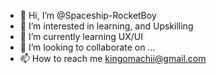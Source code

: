 - 👋 Hi, I’m @Spaceship-RocketBoy
- 👀 I’m interested in learning, and Upskilling 
- 🌱 I’m currently learning UX/UI
- 💞️ I’m looking to collaborate on ...
- 📫 How to reach me kingomachii@gmail.com

<!---
Spaceship-RocketBoy/Spaceship-RocketBoy is a ✨ special ✨ repository because its `README.md` (this file) appears on your GitHub profile.
You can click the Preview link to take a look at your changes.
--->
